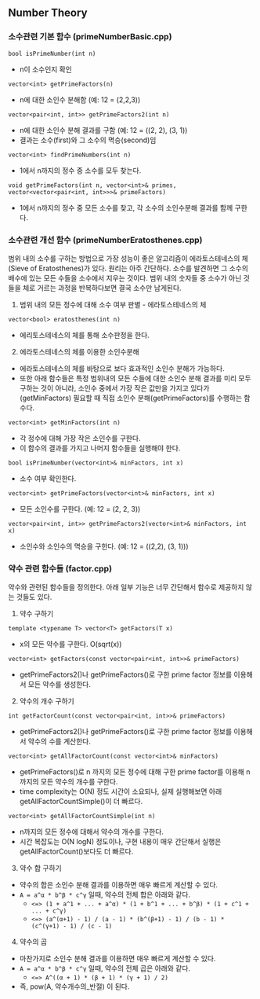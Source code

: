 ## Number Theory

### 소수관련 기본 함수 (primeNumberBasic.cpp)

`bool isPrimeNumber(int n)`
 - n이 소수인지 확인

`vector<int> getPrimeFactors(n)`
 - n에 대한 소인수 분해함 (예: 12 = (2,2,3))

`vector<pair<int, int>> getPrimeFactors2(int n)`
 - n에 대한 소인수 분해 결과를 구함 (예: 12 = ((2, 2), (3, 1))
 - 결과는 소수(first)와 그 소수의 멱승(second)임 

`vector<int> findPrimeNumbers(int n)`
 - 1에서 n까지의 정수 중 소수를 모두 찾는다.

`void getPrimeFactors(int n, vector<int>& primes,
                      vector<vector<pair<int, int>>>& primeFactors)`
 - 1에서 n까지의 정수 중 모든 소수를 찾고, 각 소수의 소인수분해 결과를 함께 구한다.

### 소수관련 개선 함수 (primeNumberEratosthenes.cpp)
범위 내의 소수를 구하는 방법으로 가장 성능이 좋은 알고리즘이 에라토스테네스의 체(Sieve of Eratosthenes)가 있다.
원리는 아주 간단하다. 소수를 발견하면 그 소수의 배수에 있는 모든 수들을 소수에서 지우는 것이다. 범위 내의 숫자들 중 소수가 아닌 것들을 체로 거르는 과정을 반복하다보면 결국 소수만 남게된다.

1. 범위 내의 모든 정수에 대해 소수 여부 판별 - 에라토스테네스의 체

 `vector<bool> eratosthenes(int n)`
  - 에리토스테네스의 체를 통해 소수판정을 한다.

2. 에라토스테네스의 체를 이용한 소인수분해
 - 에라토스테네스의 체를 바탕으로 보다 효과적인 소인수 분해가 가능하다.
 - 또한 아래 함수들은 특정 범위내의 모든 수들에 대한 소인수 분해 결과를 미리 모두 구하는 것이 아니라,
   소인수 중에서 가장 작은 값만을 가지고 있다가(getMinFactors) 필요할 때 직접 소인수 분해(getPrimeFactors)를 수행하는 함수다.

 `vector<int> getMinFactors(int n)`
  - 각 정수에 대해 가장 작은 소인수를 구한다.
  - 이 함수의 결과를 가지고 나머지 함수들을 실행해야 한다.

 `bool isPrimeNumber(vector<int>& minFactors, int x)`
  - 소수 여부 확인한다.

 `vector<int> getPrimeFactors(vector<int>& minFactors, int x)`
  - 모든 소인수를 구한다. (예: 12 = (2, 2, 3))

 `vector<pair<int, int>> getPrimeFactors2(vector<int>& minFactors, int x)`
  - 소인수와 소인수의 멱승을 구한다. (예: 12 = ((2,2), (3, 1)))

### 약수 관련 함수들 (factor.cpp)
약수와 관련된 함수들을 정의한다.
아래 일부 기능은 너무 간단해서 함수로 제공하지 않는 것들도 있다.

1. 약수 구하기

 `template <typename T> vector<T> getFactors(T x)`
  - x의 모든 약수를 구한다. O(sqrt(x))

 `vector<int> getFactors(const vector<pair<int, int>>& primeFactors)`
  - getPrimeFactors2()나 getPrimeFactors()로 구한 prime factor 정보를 이용해서 모든 약수를 생성한다.

2. 약수의 개수 구하기

 `int getFactorCount(const vector<pair<int, int>>& primeFactors)`
  - getPrimeFactors2()나 getPrimeFactors()로 구한 prime factor 정보를 이용해서 약수의 수를 계산한다.

 `vector<int> getAllFactorCount(const vector<int>& minFactors)`
  - getPrimeFactors()로 n 까지의 모든 정수에 대해 구한 prime factor를 이용해 n까지의 모든 약수의 개수를 구한다.
  - time complexity는 O(N) 정도 시간이 소요되나, 실제 실행해보면 아래 getAllFactorCountSimple()이 더 빠르다.

 `vector<int> getAllFactorCountSimple(int n)`
  - n까지의 모든 정수에 대해서 약수의 개수를 구한다.
  - 시간 복잡도는 O(N logN) 정도이나, 구현 내용이 매우 간단해서 실행은 getAllFactorCount()보다도 더 빠르다.

3. 약수 합 구하기
 - 약수의 합은 소인수 분해 결과를 이용하면 매우 빠르게 계산할 수 있다.
 - `A = a^α * b^β * c^γ` 일때, 약수의 전체 합은 아래와 같다.
   - `<=> (1 + a^1 + ... + a^α) * (1 + b^1 + ... + b^β) * (1 + c^1 + ... + c^γ)` 
   - `<=> (a^(α+1) - 1) / (a - 1) * (b^(β+1) - 1) / (b - 1) * (c^(γ+1) - 1) / (c - 1)`

4. 약수의 곱
 - 마찬가지로 소인수 분해 결과를 이용하면 매우 빠르게 계산할 수 있다.
 - `A = a^α * b^β * c^γ` 일때, 약수의 전체 곱은 아래와 같다.
   - `<=> A^((α + 1) * (β + 1) * (γ + 1) / 2)`
 - 즉, pow(A, 약수개수의_반절) 이 된다.

